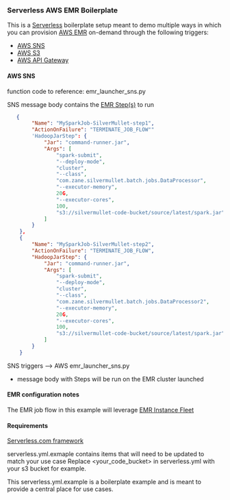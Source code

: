 ### Serverless AWS EMR Boilerplate

This is a [Serverless](https://www.npmjs.com/package/serverless) boilerplate setup meant to demo multiple ways in which you can provision [AWS EMR](https://docs.aws.amazon.com/emr/latest/ManagementGuide/emr-what-is-emr.html) on-demand through the following triggers:

* [AWS SNS](https://serverless.com/framework/docs/providers/aws/events/sns/)
* [AWS S3](https://serverless.com/framework/docs/providers/aws/events/s3/)
* [AWS API Gateway](https://serverless.com/framework/docs/providers/aws/events/apigateway/)

#### AWS SNS

function code to reference: emr_launcher_sns.py

SNS message body contains the [EMR Step(s)](https://docs.aws.amazon.com/emr/latest/DeveloperGuide//emr-steps.html) to run

```json
   {
        "Name": "MySparkJob-SilverMullet-step1",
        "ActionOnFailure": "TERMINATE_JOB_FLOW""
        'HadoopJarStep": {
            "Jar": "command-runner.jar",
            "Args": [
                "spark-submit",
                "--deploy-mode",
                "cluster",
                "--class",
                "com.zane.silvermullet.batch.jobs.DataProcessor",
                "--executor-memory",
                20G,
                "--executor-cores",
                100,
                "s3://silvermullet-code-bucket/source/latest/spark.jar"
            ]
        }
    },
    {
        "Name": "MySparkJob-SilverMullet-step2",
        "ActionOnFailure": "TERMINATE_JOB_FLOW",
        "HadoopJarStep": {
            "Jar": "command-runner.jar",
            "Args": [
                "spark-submit",
                "--deploy-mode",
                "cluster",
                "--class",
                "com.zane.silvermullet.batch.jobs.DataProcessor2",
                "--executor-memory",
                20G,
                "--executor-cores",
                100,
                "s3://silvermullet-code-bucket/source/latest/spark.jar"
            ]
        }
    }
```

SNS triggers --> AWS emr_launcher_sns.py

* message body with Steps will be run on the EMR cluster launched

#### EMR configuration notes

The EMR job flow in this example will leverage [EMR Instance Fleet](https://docs.aws.amazon.com/emr/latest/ManagementGuide/emr-instance-fleet.html)

#### Requirements

[Serverless.com framework](https://www.npmjs.com/package/serverless)

serverless.yml.exmaple contains items that will need to be updated to match your use case
Replace <your_code_bucket> in serverless.yml with your s3 bucket for example.

This serverless.yml.example is a boilerplate example and is meant to provide a central place for use cases.
